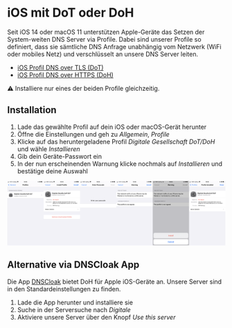 # iOS mit DoT oder DoH

Seit iOS 14 oder macOS 11 unterstützen Apple-Geräte das Setzen der System-weiten DNS Server via Profile. Dabei sind unserer Profile so definiert, dass sie sämtliche DNS Anfrage unabhängig vom Netzwerk (WiFi oder mobiles Netz) und verschlüsselt an unsere DNS Server leiten.

- [iOS Profil DNS over TLS (DoT)](https://raw.githubusercontent.com/DigitaleGesellschaft/DNS-Resolver/master/howtos/os/conf/digiges-dns-tls.mobileconfig)
- [iOS Profil DNS over HTTPS (DoH)](https://raw.githubusercontent.com/DigitaleGesellschaft/DNS-Resolver/master/howtos/os/conf/digiges-dns-https.mobileconfig)

:warning: Installiere nur eines der beiden Profile gleichzeitig.

## Installation

1. Lade das gewählte Profil auf dein iOS oder macOS-Gerät herunter
2. Öffne die Einstellungen und geh zu _Allgemein_, _Profile_
3. Klicke auf das heruntergeladene Profil _Digitale Gesellschaft DoT/DoH_ und wähle _Installieren_
4. Gib dein Geräte-Passwort ein
5. In der nun erscheinenden Warnung klicke nochmals auf _Installieren_ und bestätige deine Auswahl

![DoT Profil unter iOS installieren](img/ios-profile-EN.png)

## Alternative via DNSCloak App

Die App [DNSCloak](https://apps.apple.com/us/app/dnscloak-secure-dns-client/id1452162351) bietet DoH für Apple iOS-Geräte an. Unsere Server sind in den Standardeinstellungen zu finden.

1. Lade die App herunter und installiere sie
2. Suche in der Serversuche nach _Digitale_
3. Aktiviere unsere Server über den Knopf _Use this server_
